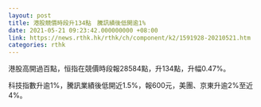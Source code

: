 ```yaml
---
layout: post
title: 港股競價時段升134點　騰訊績後低開逾1%
date: 2021-05-21 09:23:42.000000000 +08:00
link: https://news.rthk.hk/rthk/ch/component/k2/1591928-20210521.htm
categories: rthk
---
```


港股高開過百點，恒指在競價時段報28584點，升134點，升幅0.47%。

科技指數升逾1%，騰訊業績後低開近1.5%，報600元，美團、京東升逾2%至近4%。
